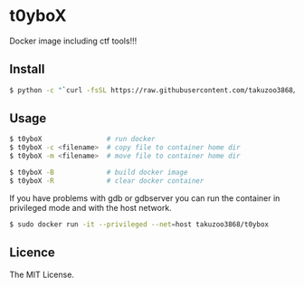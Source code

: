 # t0yboX
Docker image including ctf tools!!!

## Install

```bash
$ python -c "`curl -fsSL https://raw.githubusercontent.com/takuzoo3868/t0yboX/master/install.py `"
```

## Usage

```bash
$ t0yboX                # run docker
$ t0yboX -c <filename>  # copy file to container home dir
$ t0yboX -m <filename>  # move file to container home dir

$ t0yboX -B             # build docker image
$ t0yboX -R             # clear docker container
```

If you have problems with gdb or gdbserver you can run the container in privileged mode and with the host network.

```bash
$ sudo docker run -it --privileged --net=host takuzoo3868/t0ybox
```

## Licence

The MIT License.


